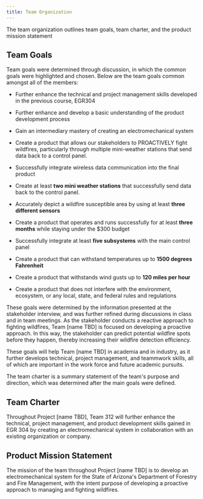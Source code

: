 ```yaml
---
title: Team Organization
---
```


The team organization outlines team goals, team charter, and the product mission statement

## Team Goals

Team goals were determined through discussion, in which the common goals were highlighted and chosen. Below are the team goals common amongst all of the members: 

- Further enhance the technical and project management skills developed in the previous course, EGR304

- Further enhance and develop a basic understanding of the product development process

- Gain an intermediary mastery of creating an electromechanical system

- Create a product that allows our stakeholders to PROACTIVELY fight wildfires, particularly through multiple mini-weather stations that send data back to a control panel. 

- Successfully integrate wireless data communication into the final product

- Create at least **two mini weather stations** that successfully send data back to the control panel. 

- Accurately depict a wildfire susceptible area by using at least **three different sensors**

- Create a product that operates and runs successfully for at least **three months** while staying under the $300 budget

- Successfully integrate at least **five subsystems** with the main control panel

- Create a product that can withstand temperatures up to **1500 degrees Fahrenheit**

- Create a product that withstands wind gusts up to **120 miles per hour**

- Create a product that does not interfere with the environment, ecosystem, or any local, state, and federal rules and regulations

These goals were determined by the information presented at the stakeholder interview, and was further refined during discussions in class and in team meetings. As the stakeholder conducts a reactive approach to fighting wildfires, Team [name TBD] is focused on developing a proactive approach. In this way, the stakeholder can predict potential wildfire spots before they happen, thereby increasing their wildfire detection efficiency.  

These goals will help Team [name TBD] in academia and in industry, as it further develops technical, project management, and teammwork skills, all of which are important in the work force and future academic pursuits. 

The team charter is a summary statement of the team's purpose and direction, which was determined after the main goals were defined.

## Team Charter

Throughout Project [name TBD], Team 312 will further enhance the technical, project management, and product development skills gained in EGR 304 by creating an electromechanical system in collaboration with an existing organization or company. 

## Product Mission Statement

The mission of the team throughout Project [name TBD] is to develop an electromechanical system for the State of Arizona's Department of Forestry and Fire Management, with the intent purpose of developing a proactive approach to managing and fighting wildfires.
